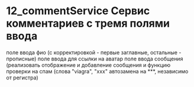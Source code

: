 # 12_commentService Сервис комментариев с тремя полями ввода
поле ввода фио (с корректировкой - первые заглавные, остальные - прописные)
поле ввода для ссылки на аватар
поле ввода сообщения (реализовать отображение и добавление сообщения и функцию проверки на спам (слова "viagra", "xxx" автозамена на ***, независимо от регистра)
